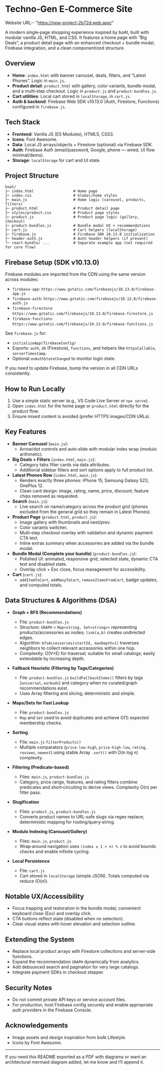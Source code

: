 # Techno‑Gen E‑Commerce Site

Website URL:- "https://new-project-2b72d.web.app/"

A modern single‑page shopping experience inspired by boAt, built with modular vanilla JS, HTML, and CSS. It features a home page with “Big Deals”, a product detail page with an enhanced checkout + bundle modal, Firebase integration, and a clean componentized structure.

## Overview
- **Home**: `index.html` with banner carousel, deals, filters, and “Latest Phones”. Logic in `main.js`.
- **Product detail**: `product.html` with gallery, color variants, bundle modal, and a multi‑step checkout. Logic in `product.js` and `product-bundles.js`.
- **Cart utilities**: Local cart stored in `localStorage`, in `cart.js`.
- **Auth & backend**: Firebase Web SDK v10.13.0 (Auth, Firestore, Functions) configured in `firebase.js`.

## Tech Stack
- **Frontend**: Vanilla JS (ES Modules), HTML5, CSS3.
- **Icons**: Font Awesome.
- **Data**: Local JS arrays/objects + Firestore (optional) via Firebase SDK.
- **Auth**: Firebase Auth (email/password, Google, phone — wired, UI flow minimal/demo).
- **Storage**: `localStorage` for cart and UI state.

## Project Structure
```
boat/
├─ index.html                  # Home page
├─ index.css                   # Global/home styles
├─ main.js                     # Home logic (carousel, products, filters)
├─ product.html                # Product detail page
├─ styles/product.css          # Product page styles
├─ product.js                  # Product page logic (gallery, checkout)
├─ product-bundles.js          # Bundle modal UI + recommendations
├─ cart.js                     # Cart helpers (localStorage)
├─ firebase.js                 # Firebase SDK 10.13.0 initialization
├─ header-auth.js              # Auth header helpers (if present)
└─ react-bundle/ ...           # Separate example app (not required for core flow)
```

## Firebase Setup (SDK v10.13.0)
Firebase modules are imported from the CDN using the same version across modules:

- `firebase-app`: `https://www.gstatic.com/firebasejs/10.13.0/firebase-app.js`
- `firebase-auth`: `https://www.gstatic.com/firebasejs/10.13.0/firebase-auth.js`
- `firebase-firestore`: `https://www.gstatic.com/firebasejs/10.13.0/firebase-firestore.js`
- `firebase-functions`: `https://www.gstatic.com/firebasejs/10.13.0/firebase-functions.js`

See `firebase.js` for:
- `initializeApp(firebaseConfig)`
- Exports: `auth`, `db` (Firestore), `functions`, and helpers like `httpsCallable`, `serverTimestamp`.
- Optional `onAuthStateChanged` to monitor login state.

If you need to update Firebase, bump the version in all CDN URLs consistently.

## How to Run Locally
1. Use a simple static server (e.g., VS Code Live Server or `npx serve`).
2. Open `index.html` for the home page or `product.html` directly for the product flow.
3. Ensure mixed content is avoided (prefer HTTPS images/CDN URLs).

## Key Features
- **Banner Carousel** (`main.js`):
  - Arrow/dot controls and auto‑slide with modular index wrap (modulo arithmetic).
- **Big Deals + Filters** (`index.html`, `main.js`):
  - Category tabs filter cards via data attributes.
  - Additional sidebar filters and sort options apply to full product list.
- **Latest Phones Row** (`index.html`, `main.js`):
  - Renders exactly three phones: iPhone 15, Samsung Galaxy S23, OnePlus 12.
  - Clean card design: image, rating, name, price, discount; feature chips removed as requested.
- **Search** (`main.js`):
  - Live search on name/category across the product grid (phones excluded from the general grid so they remain in Latest Phones).
- **Product Page** (`product.html`, `product.js`):
  - Image gallery with thumbnails and next/prev.
  - Color variants switcher.
  - Multi‑step checkout overlay with validation and dynamic payment CTA text.
  - Inline extras summary when accessories are added via the bundle modal.
- **Bundle Modal (Complete your bundle)** (`product-bundles.js`):
  - Polished UI: animated, responsive grid, selected state, dynamic CTA text and disabled state.
  - Overlay click + Esc close, focus management for accessibility.
- **Cart** (`cart.js`):
  - `addItemToCart`, `addManyToCart`, `removeItemsFromCart`, badge updates, and computed totals.

## Data Structures & Algorithms (DSA)
- **Graph + BFS (Recommendations)**
  - File: `product-bundles.js`
  - Structure: `GRAPH` = `Map<string, Set<string>>` representing products/accessories as nodes; `link(a,b)` creates undirected edges.
  - Algorithm: `bfsAccessories(startId, maxDepth=1)` traverses neighbors to collect relevant accessories within one hop.
  - Complexity: O(V+E) for traversal; suitable for small catalogs; easily extendable by increasing depth.

- **Fallback Heuristic (Filtering by Tags/Categories)**
  - File: `product-bundles.js` `buildFallbackItems()` filters by tags (`universal`, `earbuds`) and category when no curated/graph recommendations exist.
  - Uses Array filtering and slicing; deterministic and simple.

- **Maps/Sets for Fast Lookup**
  - File: `product-bundles.js`
  - `Map` and `Set` used to avoid duplicates and achieve O(1) expected membership checks.

- **Sorting**
  - File: `main.js` `filterProducts()`
  - Multiple comparators (`price-low-high`, `price-high-low`, `rating`, `reviews`, `newest`) using stable Array `.sort()` with O(n log n) complexity.

- **Filtering (Predicate‑based)**
  - Files: `main.js`, `product-bundles.js`
  - Category, price range, features, and rating filters combine predicates and short‑circuiting to derive views. Complexity O(n) per filter pass.

- **Slugification**
  - Files: `product.js`, `product-bundles.js`
  - Converts product names to URL‑safe slugs via regex replace; deterministic mapping for routing/query‑string.

- **Modulo Indexing (Carousel/Gallery)**
  - Files: `main.js`, `product.js`
  - Wrap‑around navigation uses `(index ± 1 + n) % n` to avoid bounds checks and enable infinite cycling.

- **Local Persistence**
  - File: `cart.js`
  - Cart stored in `localStorage` (simple JSON). Totals computed via reduce (O(n)).

## Notable UX/Accessibility
- Focus trapping and restoration in the bundle modal; convenient keyboard close (Esc) and overlay click.
- CTA buttons reflect state (disabled when no selection).
- Clear visual states with hover elevation and selection outline.

## Extending the System
- Replace local product arrays with Firestore collections and server‑side functions.
- Expand the recommendation `GRAPH` dynamically from analytics.
- Add debounced search and pagination for very large catalogs.
- Integrate payment SDKs in checkout stepper.

## Security Notes
- Do not commit private API keys or service account files.
- For production, host Firebase config securely and enable appropriate auth providers in the Firebase Console.

## Acknowledgements
- Image assets and design inspiration from boAt Lifestyle.
- Icons by Font Awesome.

---
If you need this README exported as a PDF with diagrams or want an architectural mermaid diagram added, let me know and I’ll append it.
